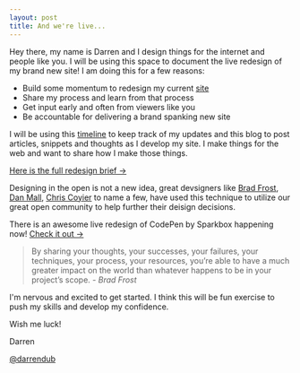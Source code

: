 ```yaml
---
layout: post
title: And we're live...
---
```




Hey there, my name is Darren and I design things for the internet and people like you. I will be using this space to document the live redesign of my brand new site! I am doing this for a few reasons:

- Build some momentum to redesign my current [site](http://darrendavenwong.com)
- Share my process and learn from that process
- Get input early and often from viewers like you
- Be accountable for delivering a brand spanking new site

I will be using this <a href="{{ site.baseurl }}/timeline/index.html">timeline</a> to keep track of my updates and this blog to post articles, snippets and thoughts as I develop my site. I make things for the web and want to share how I make those things.

<p class="message"><a href="{{ site.baseurl }}/2015/04/17/redesign-brief">Here is the full redesign brief &#8594;</a></p>

Designing in the open is not a new idea, great devsigners like <a href="http://bradfrost.com/blog/post/designing-in-the-open/">Brad Frost</a>, <a href="http://danielmall.com/articles/rif-element-collages/">Dan Mall</a>, <a href="https://css-tricks.com/screencasting-complete-redesign-get-access-kickstarter/">Chris Coyier</a> to name a few, have used this technique to utilize our great open community to help further their deisign decisions. 

There is an awesome live redesign of CodePen by Sparkbox happening now! [Check it out &#8594;](http://codepen.seesparkbox.com/)

<blockquote>By sharing your thoughts, your successes, your failures, your techniques, your process, your resources, you’re able to have a much greater impact on the world than whatever happens to be in your project’s scope.
	<cite>- Brad Frost</cite>
</blockquote>

I'm nervous and excited to get started. I think this will be fun exercise to push my skills and develop my confidence.

Wish me luck!

Darren

[@darrendub](http://twitter.com/darrendub)
